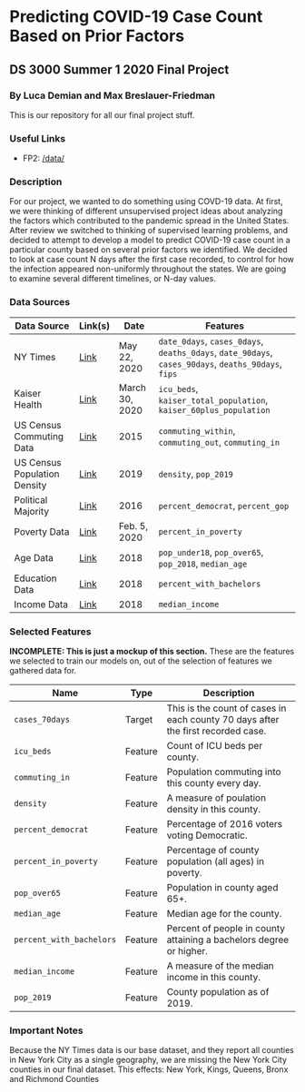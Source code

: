# Predicting COVID-19 Case Count Based on Prior Factors
## DS 3000 Summer 1 2020 Final Project
### By Luca Demian and Max Breslauer-Friedman

This is our repository for all our final project stuff.

### Useful Links

- FP2: [/data/](/data/)

### Description

For our project, we wanted to do something using COVD-19 data. At first, we were thinking of different unsupervised
project ideas about analyzing the factors which contributed to the pandemic spread in the United States. After review
we switched to thinking of supervised learning problems, and decided to attempt to develop a model to predict COVID-19
case count in a particular county based on several prior factors we identified. We decided to look at case count N days
after the first case recorded, to control for how the infection appeared non-uniformly throughout the states. We are
going to examine several different timelines, or N-day values.

### Data Sources

|Data Source|Link(s)|Date|Features|
|-|-|-|-|
|NY Times|[Link](https://github.com/nytimes/covid-19-data/blob/master/us-counties.csv)|May 22, 2020|`date_0days`, `cases_0days`, `deaths_0days`, `date_90days`, `cases_90days`, `deaths_90days`, `fips`
|Kaiser Health|[Link](https://khn.org/news/as-coronavirus-spreads-widely-millions-of-older-americans-live-in-counties-with-no-icu-beds/#lookup)|March 30, 2020|`icu_beds`, `kaiser_total_population`, `kaiser_60plus_population`
|US Census Commuting Data|[Link](https://www.census.gov/data/tables/2015/demo/metro-micro/commuting-flows-2015.html)|2015|`commuting_within`, `commuting_out`, `commuting_in`
|US Census Population Density|[Link](https://api.census.gov/data/2019/pep/population?get=DENSITY,POP&for=county:*)|2019|`density`, `pop_2019`
|Political Majority|[Link](https://github.com/tonmcg/US_County_Level_Election_Results_08-16/blob/master/2016_US_County_Level_Presidential_Results.csv)|2016|`percent_democrat`, `percent_gop`
|Poverty Data|[Link](https://www.ers.usda.gov/data-products/county-level-data-sets/download-data/)|Feb. 5, 2020|`percent_in_poverty`
|Age Data|[Link](https://data.census.gov/cedsci/table?q=Older%20Population&hidePreview=true&t=Older%20Population&tid=ACSDP1Y2018.DP05&vintage=2018&g=0100000US.050000)|2018|`pop_under18`, `pop_over65`, `pop_2018`, `median_age`
|Education Data|[Link](https://www.ers.usda.gov/data-products/county-level-data-sets/download-data/)|2018|`percent_with_bachelors`
|Income Data|[Link](https://www.ers.usda.gov/data-products/county-level-data-sets/download-data/)|2018|`median_income`

### Selected Features

**INCOMPLETE: This is just a mockup of this section.**
These are the features we selected to train our models on, out of the selection of features we gathered data for.

|Name|Type|Description
|-|-|-|
|`cases_70days`|Target|This is the count of cases in each county 70 days after the first recorded case.
|`icu_beds`|Feature|Count of ICU beds per county.
|`commuting_in`|Feature|Population commuting into this county every day.
|`density`|Feature|A measure of poulation density in this county.
|`percent_democrat`|Feature|Percentage of 2016 voters voting Democratic.
|`percent_in_poverty`|Feature|Percentage of county population (all ages) in poverty.
|`pop_over65`|Feature|Population in county aged 65+.
|`median_age`|Feature|Median age for the county.
|`percent_with_bachelors`|Feature|Percent of people in county attaining a bachelors degree or higher.
|`median_income`|Feature|A measure of the median income in this county.
|`pop_2019`|Feature|County population as of 2019.


### Important Notes

Because the NY Times data is our base dataset, and they report all counties in New York City as a single geography, we are missing the New York City counties in our final dataset. This effects: New York, Kings, Queens, Bronx and Richmond Counties
